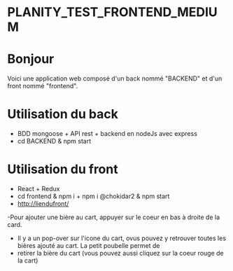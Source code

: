 # PLANITY_TEST_FRONTEND_MEDIUM
# Bonjour

Voici une application web composé d'un back nommé "BACKEND" et d'un front nommé "frontend".


# Utilisation du back

- BDD mongoose + API rest + backend en nodeJs avec express
- cd BACKEND & npm start

# Utilisation du front

- React + Redux
- cd frontend & npm i + npm i @chokidar2 & npm start
- [http://liendufront/](http://localhost:3001/beer-list "http://localhost:3001/beer-list")

-Pour ajouter une bière au cart, appuyer sur le coeur en bas à droite de la card.
- Il y a un pop-over sur l'icone du cart, ovus pouvez y retrouver toutes les bières ajouté au cart. La petit poubelle permet de 
- retirer la bière du cart (vous pouvez aussi cliquez sur la coeur rouge de la cart)
